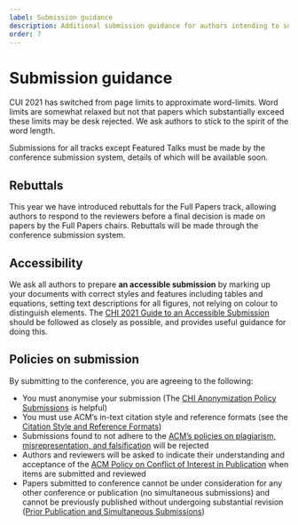 ```yaml
---
label: Submission guidance
description: Additional submission guidance for authors intending to submit papers to the 2021 Conversational User Interfaces conference.
order: 7
---
```


# Submission guidance

CUI 2021 has switched from page limits to approximate word-limits. Word limits are somewhat relaxed but not that papers which substantially exceed these limits may be desk rejected. We ask authors to stick to the spirit of the word length.

Submissions for all tracks except Featured Talks must be made by the conference submission system, details of which will be available soon.

## Rebuttals

This year we have introduced rebuttals for the Full Papers track, allowing authors to respond to the reviewers before a final decision is made on papers by the Full Papers chairs. Rebuttals will be made through the conference submission system.

## Accessibility

We ask all authors to prepare **an accessible submission** by marking up your documents with correct styles and features including tables and equations, setting text descriptions for all figures, not relying on colour to distinguish elements. The [CHI 2021 Guide to an Accessible Submission ](https://chi2021.acm.org/for-authors/presenting/papers/guide-to-an-accessible-submission "Read the CHI 2021 Guide to an Accessible Submission") should be followed as closely as possible, and provides useful guidance for doing this.

## Policies on submission

By submitting to the conference, you are agreeing to the following:
* You must anonymise your submission (The [CHI Anonymization Policy Submissions](https://chi2021.acm.org/for-authors/presenting/papers/chi-anonymization-policy "Read the CHI conference policy on Anonymisation") is helpful)
* You must use ACM’s in-text citation style and reference formats (see the [Citation Style and Reference Formats](https://www.acm.org/publications/authors/reference-formatting "Read the ACM policy on Citation Style and Reference Formats"))  
* Submissions found to not adhere to the [ACM’s policies on plagiarism, misrepresentation, and falsification](https://www.acm.org/publications/policies/plagiarism-overview "Read the ACM policy on Plagiarism, Misrepresentation, and Falsification") will be rejected   
* Authors and reviewers will be asked to indicate their understanding and acceptance of the [ACM Policy on Conflict of Interest in Publication](https://www.acm.org/publications/policies/conflict-of-interest "Read the Conflict of Interest Policy for ACM Publications")  when items are submitted and reviewed
* Papers submitted to conference cannot be under consideration for any other conference or publication (no simultaneous submissions) and cannot be previously published without undergoing substantial revision ([Prior Publication and Simultaneous Submissions](https://www.acm.org/publications/policies/simultaneous-submissions "Read the ACM policy on Prior Publication and Simultaneous"))  
 
